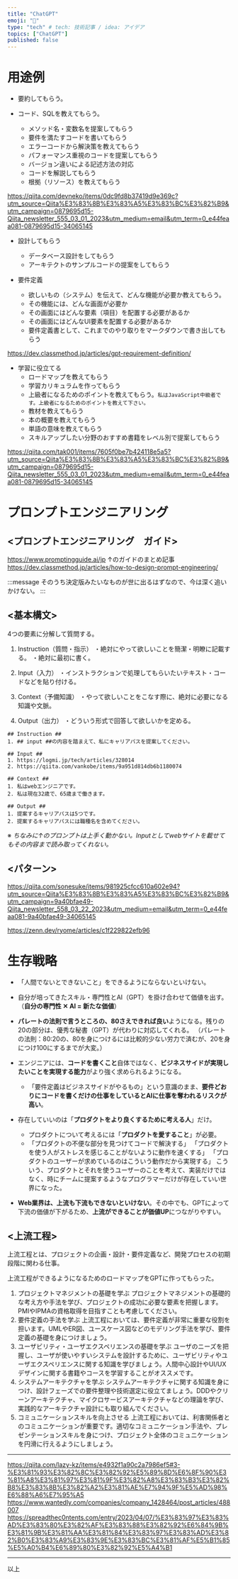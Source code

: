 ```yaml
---
title: "ChatGPT"
emoji: "🌟"
type: "tech" # tech: 技術記事 / idea: アイデア
topics: ["ChatGPT"]
published: false
---
```


# 用途例
- 要約してもらう。

- コード、SQLを教えてもらう。
  - メソッド名・変数名を提案してもらう
  - 要件を満たすコードを書いてもらう
  - エラーコードから解決策を教えてもらう
  - パフォーマンス重視のコードを提案してもらう
  - バージョン違いによる記述方法の対応
  - コードを解説してもらう
  - 根拠（リソース）を教えてもらう

https://qiita.com/devneko/items/0dc9fd8b37419d9e369c?utm_source=Qiita%E3%83%8B%E3%83%A5%E3%83%BC%E3%82%B9&utm_campaign=0879695d15-Qiita_newsletter_555_03_01_2023&utm_medium=email&utm_term=0_e44feaa081-0879695d15-34065145

- 設計してもらう
  - データベース設計をしてもらう
  - アーキテクトのサンプルコードの提案をしてもらう


- 要件定義
  - 欲しいもの（システム）を伝えて、どんな機能が必要か教えてもらう。
  - その機能には、どんな画面が必要か
  - その画面にはどんな要素（項目）を配置する必要があるか
  - その画面にはどんなUI要素を配置する必要があるか
  - 要件定義書として、これまでのやり取りをマークダウンで書き出してもらう

https://dev.classmethod.jp/articles/gpt-requirement-definition/

- 学習に役立てる
  - ロードマップを教えてもらう
  - 学習カリキュラムを作ってもらう
  - 上級者になるためのポイントを教えてもらう。`私はJavaScript中級者です。上級者になるためのポイントを教えて下さい。`
  - 教材を教えてもらう
  - 本の概要を教えてもらう
  - 単語の意味を教えてもらう
  - スキルアップしたい分野のおすすめ書籍をレベル別で提案してもらう

https://qiita.com/tak001/items/7605f0be7b424118e5a5?utm_source=Qiita%E3%83%8B%E3%83%A5%E3%83%BC%E3%82%B9&utm_campaign=0879695d15-Qiita_newsletter_555_03_01_2023&utm_medium=email&utm_term=0_e44feaa081-0879695d15-34065145


# プロンプトエンジニアリング
## <プロンプトエンジニアリング　ガイド>
https://www.promptingguide.ai/jp
↑のガイドのまとめ記事
https://dev.classmethod.jp/articles/how-to-design-prompt-engineering/

:::message
そのうち決定版みたいなものが世に出るはずなので、今は深く追いかけない。
:::

## <基本構文>
4つの要素に分解して質問する。

1. Instruction（質問・指示）
・絶対にやって欲しいことを簡潔・明瞭に記載する。
・絶対に最初に書く。

2. Input（入力）
・インストラクションで処理してもらいたいテキスト・コードなどを貼り付ける。

3. Context（予備知識）
・やって欲しいことをこなす際に、絶対に必要になる知識や文脈。

4. Output（出力）
・どういう形式で回答して欲しいかを定める。

```
## Instruction ##
1. ## input ##の内容を踏まえて、私にキャリアパスを提案してください。

## Input ##
1. https://logmi.jp/tech/articles/328014
2. https://qiita.com/vankobe/items/9a951d814db6b1180074

## Context ##
1. 私はwebエンジニアです。
2. 私は現在32歳で、65歳まで働きます。

## Output ##
1. 提案するキャリアパスは5つです。
2. 提案するキャリアパスには職種名を含めてください。
```
※ *ちなみに↑のプロンプトは上手く動かない。Inputとしてwebサイトを載せてもその内容まで読み取ってくれない。*

## <パターン>
https://qiita.com/sonesuke/items/981925cfcc610a602e94?utm_source=Qiita%E3%83%8B%E3%83%A5%E3%83%BC%E3%82%B9&utm_campaign=9a40bfae49-Qiita_newsletter_558_03_22_2023&utm_medium=email&utm_term=0_e44feaa081-9a40bfae49-34065145

https://zenn.dev/ryome/articles/c1f229822efb96


# 生存戦略
- 「人間でないとできないこと」をできるようにならないといけない。

- 自分が培ってきたスキル・専門性とAI（GPT）を掛け合わせて価値を出す。
  （**自分の専門性 ✕ AI = 新たな価値**）

- **パレートの法則で言うところの、80さえできれば良い**ようになる。残りの20の部分は、優秀な秘書（GPT）が代わりに対応してくれる。
  （パレートの法則：80:20の、80を身につけるには比較的少ない労力で済むが、20を身につけ100にするまでが大変。）

- エンジニアには、**コードを書くこと**自体ではなく、**ビジネスサイドが実現したいことを実現する能力**がより強く求められるようになる。
  - 「要件定義はビジネスサイドがやるもの」という意識のまま、**要件どおりにコードを書くだけの仕事をしているとAIに仕事を奪われるリスクが高い**。

- 存在していいのは「**プロダクトをより良くするために考える人**」だけ。
  - プロダクトについて考えるには「**プロダクトを愛すること**」が必要。
  - 「プロダクトの不便な部分を見つけてコードで解決する」
    「プロダクトを使う人がストレスを感じることがないように動作を速くする」
    「プロダクトのユーザーが求めているのはこういう動作だから実現する」
    こういう、プロダクトとそれを使うユーザーのことを考えて、実装だけではなく、時にチームに提案するようなプログラマーだけが存在していい世界になった。

- **Web業界は、上流も下流もできないといけない**。その中でも、GPTによって下流の価値が下がるため、**上流ができることが価値UP**につながりやすい。

## <上流工程>
上流工程とは、プロジェクトの企画・設計・要件定義など、開発プロセスの初期段階に関わる仕事。

上流工程ができるようになるためのロードマップをGPTに作ってもらった。
1. プロジェクトマネジメントの基礎を学ぶ
プロジェクトマネジメントの基礎的な考え方や手法を学び、プロジェクトの成功に必要な要素を把握します。PMIやIPMAの資格取得を目指すことも考慮してください。
2. 要件定義の手法を学ぶ
上流工程においては、要件定義が非常に重要な役割を担います。UMLやER図、ユースケース図などのモデリング手法を学び、要件定義の基礎を身につけましょう。
3. ユーザビリティ・ユーザエクスペリエンスの基礎を学ぶ
ユーザのニーズを把握し、ユーザが使いやすいシステムを設計するために、ユーザビリティやユーザエクスペリエンスに関する知識を学びましょう。人間中心設計やUI/UXデザインに関する書籍やコースを学習することがオススメです。
4. システムアーキテクチャを学ぶ
システムアーキテクチャに関する知識を身につけ、設計フェーズでの要件整理や技術選定に役立てましょう。DDDやクリーンアーキテクチャ、マイクロサービスアーキテクチャなどの理論を学び、実践的なアーキテクチャ設計にも取り組んでください。
5. コミュニケーションスキルを向上させる
上流工程においては、利害関係者とのコミュニケーションが重要です。適切なコミュニケーション手法や、プレゼンテーションスキルを身につけ、プロジェクト全体のコミュニケーションを円滑に行えるようにしましょう。

---

https://qiita.com/lazy-kz/items/e4932f1a90c2a7986ef5#3-%E3%81%93%E3%82%8C%E3%82%92%E5%89%8D%E6%8F%90%E3%81%A8%E3%81%97%E3%81%9F%E3%82%A8%E3%83%B3%E3%82%B8%E3%83%8B%E3%82%A2%E3%81%AE%E7%94%9F%E5%AD%98%E6%88%A6%E7%95%A5
https://www.wantedly.com/companies/company_1428464/post_articles/488007
https://spreadthec0ntents.com/entry/2023/04/07/%E3%83%97%E3%83%AD%E3%83%80%E3%82%AF%E3%83%88%E3%82%92%E6%84%9B%E3%81%9B%E3%81%AA%E3%81%84%E3%83%97%E3%83%AD%E3%82%B0%E3%83%A9%E3%83%9E%E3%83%BC%E3%81%AF%E5%B1%85%E5%A0%B4%E6%89%80%E3%82%92%E5%A4%B1

---

以上
